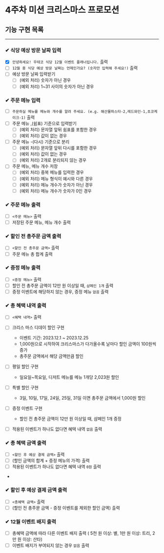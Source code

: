 # 4주차 미션 크리스마스 프로모션

## 기능 구현 목록

---

### ✔ 식당 예상 방문 날짜 입력

- [x] `안녕하세요! 우테코 식당 12월 이벤트 플래너입니다.` 출력
- [ ] `12월 중 식당 예상 방문 날짜는 언제인가요? (숫자만 입력해 주세요!)` 출력
- [ ] 예상 방문 날짜 입력받기
    - [ ] (예외 처리) 숫자가 아닌 경우
    - [ ] (예외 처리) 1~31 사이의 숫자가 아닌 경우

### ✔ 주문 메뉴 입력

- [ ] `주문하실 메뉴를 메뉴와 개수를 알려 주세요. (e.g. 해산물파스타-2,레드와인-1,초코케이크-1)` 출력
- [ ] 주문 메뉴 ,(쉼표) 기준으로 입력받기
    - [ ] (예외 처리) 문자열 앞뒤 쉼표를 포함한 경우
    - [ ] (예외 처리) 값이 없는 경우

-[ ] 주문 메뉴 -(다시) 기준으로 분리
    - [ ] (예외 처리) 문자열 앞뒤 다시를 포함한 경우
    - [ ] (예외 처리) 값이 없는 경우
    - [ ] (예외 처리) 2개로 분리되지 않는 경우

-[ ] 주문 메뉴, 메뉴 개수 저장
    - [ ] (예외 처리) 중복 메뉴를 입력한 경우
    - [ ] (예외 처리) 메뉴 형식이 예시와 다른 경우
    - [ ] (예외 처리) 메뉴 개수가 숫자가 아닌 경우
    - [ ] (예외 처리) 메뉴 개수가 숫자가 0인 경우

### ✔ 주문 메뉴 출력

- [ ] `<주문 메뉴>` 출력
- [ ] 저장된 주문 메뉴, 메뉴 개수 출력

### ✔ 할인 전 총주문 금액 출력

- [ ] `<할인 전 총주문 금액>` 출력
- [ ] 주문 메뉴 총 합계 출력

### ✔ 증정 메뉴 출력

- [ ] `<증정 메뉴>` 출력
- [ ] 할인 전 총주문 금액이 12만 원 이상일 때, `샴페인 1개` 출력
- [ ] 증정 이벤트에 해당하지 않는 경우, 증정 메뉴 `없음` 출력

### ✔ 총 혜택 내역 출력

- [ ] `<혜택 내역>` 출력

- [ ] 크리스 마스 디데이 할인 구현
    - 이벤트 기간: 2023.12.1 ~ 2023.12.25
    - 1,000원으로 시작하여 크리스마스가 다가올수록 날마다 할인 금액이 100원씩 증가
    - 총주문 금액에서 해당 금액만큼 할인
- [ ] 평일 할인 구현
    - 일요일~목요일, 디저트 메뉴를 메뉴 1개당 2,023원 할인
- [ ] 특별 할인 구현
    - 3일, 10일, 17일, 24일, 25일, 31일 이면 총주문 금액에서 1,000원 할인
- [ ] 증정 이벤트 구현
    - 할인 전 총주문 금액이 12만 원 이상일 때, 샴페인 1개 증정

- [ ] 적용된 이벤트가 하나도 없다면 혜택 내역 `없음` 출력

### ✔ 총 혜택 금액 출력

- [ ] `<할인 후 예상 결제 금액>` 출력
- [ ] (할인 금액의 합계 + 증정 메뉴의 가격) 출력
- [ ] 적용된 이벤트가 하나도 없다면 혜택 내역 `0원` 출력
-

### ✔ 할인 후 예상 결제 금액 출력

- [ ] `<총혜택 금액>` 출력
- [ ] (할인 전 총주문 금액 - 증정 이벤트를 제외한 할인 금액) 출력

### ✔ 12월 이벤트 배지 출력

- [ ] 총혜택 금액에 따라 다른 이벤트 배지 출력 ( 5천 원 이상: 별, 1만 원 이상: 트리, 2만 원 이상: 산타)
- [ ] 이벤트 배지가 부여되지 않는 경우 `없음` 출력
